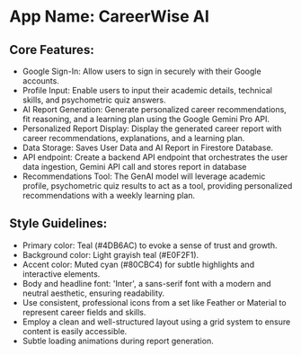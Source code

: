 # **App Name**: CareerWise AI

## Core Features:

- Google Sign-In: Allow users to sign in securely with their Google accounts.
- Profile Input: Enable users to input their academic details, technical skills, and psychometric quiz answers.
- AI Report Generation: Generate personalized career recommendations, fit reasoning, and a learning plan using the Google Gemini Pro API.
- Personalized Report Display: Display the generated career report with career recommendations, explanations, and a learning plan.
- Data Storage: Saves User Data and AI Report in Firestore Database.
- API endpoint: Create a backend API endpoint that orchestrates the user data ingestion, Gemini API call and stores report in database
- Recommendations Tool: The GenAI model will leverage academic profile, psychometric quiz results to act as a tool, providing personalized recommendations with a weekly learning plan.

## Style Guidelines:

- Primary color: Teal (#4DB6AC) to evoke a sense of trust and growth.
- Background color: Light grayish teal (#E0F2F1).
- Accent color: Muted cyan (#80CBC4) for subtle highlights and interactive elements.
- Body and headline font: 'Inter', a sans-serif font with a modern and neutral aesthetic, ensuring readability.
- Use consistent, professional icons from a set like Feather or Material to represent career fields and skills.
- Employ a clean and well-structured layout using a grid system to ensure content is easily accessible.
- Subtle loading animations during report generation.